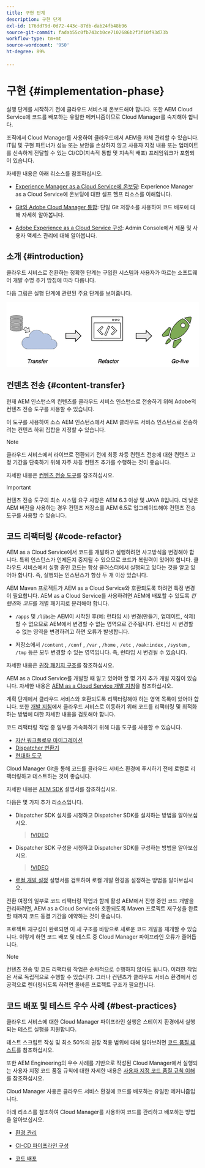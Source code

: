 ```yaml
---
title: 구현 단계
description: 구현 단계
exl-id: 176dd79d-0d72-443c-87db-dab24fb48b96
source-git-commit: fadab55c0fb743cb0ce7102686b2f3f10f93d73b
workflow-type: tm+mt
source-wordcount: '950'
ht-degree: 89%

---
```


# 구현 {#implementation-phase}

실행 단계를 시작하기 전에 클라우드 서비스에 온보드해야 합니다. 또한 AEM Cloud Service에 코드를 배포하는 유일한 메커니즘이므로 Cloud Manager를 숙지해야 합니다.

조직에서 Cloud Manager를 사용하여 클라우드에서 AEM을 자체 관리할 수 있습니다. IT팀 및 구현 파트너가 성능 또는 보안을 손상하지 않고 사용자 지정 내용 또는 업데이트를 신속하게 전달할 수 있는 CI/CD(지속적 통합 및 지속적 배포) 프레임워크가 포함되어 있습니다.

자세한 내용은 아래 리소스를 참조하십시오.

* [Experience Manager as a Cloud Service에 온보딩](https://experienceleague.adobe.com/docs/experience-manager-cloud-service/onboarding/home.html): Experience Manager as a Cloud Service에 온보딩에 대한 셀프 헬프 리소스를 이해합니다.

* [Git와 Adobe Cloud Manager 통합](https://experienceleague.adobe.com/docs/experience-manager-cloud-service/implementing/managing-code/integrating-with-git.html): 단일 Git 저장소를 사용하여 코드 배포에 대해 자세히 알아봅니다.

* [Adobe Experience as a Cloud Service 구성](https://experienceleague.adobe.com/docs/experience-manager-cloud-service/security/ims-support.html#aem-configuration): Admin Console에서 제품 및 사용자 액세스 관리에 대해 알아봅니다.


## 소개 {#introduction}

클라우드 서비스로 전환하는 정확한 단계는 구입한 시스템과 사용자가 따르는 소프트웨어 개발 수명 주기 방침에 따라 다릅니다.

다음 그림은 실행 단계에 관련된 주요 단계를 보여줍니다.

![이미지](/help/move-to-cloud-service/assets/exec-image1.png)

## 컨텐츠 전송 {#content-transfer}

현재 AEM 인스턴스의 컨텐츠를 클라우드 서비스 인스턴스로 전송하기 위해 Adobe의 컨텐츠 전송 도구를 사용할 수 있습니다.

이 도구를 사용하여 소스 AEM 인스턴스에서 AEM 클라우드 서비스 인스턴스로 전송하려는 컨텐츠 하위 집합을 지정할 수 있습니다.

>[!NOTE]
>클라우드 서비스에서 라이브로 전환되기 전에 최종 차등 컨텐츠 전송에 대한 컨텐츠 고정 기간을 단축하기 위해 자주 차등 컨텐츠 추가를 수행하는 것이 좋습니다.

자세한 내용은 [컨텐츠 전송 도구](/help/move-to-cloud-service/content-transfer-tool/overview-content-transfer-tool.md)를 참조하십시오.

>[!IMPORTANT]
>컨텐츠 전송 도구의 최소 시스템 요구 사항은 AEM 6.3 이상 및 JAVA 8입니다. 더 낮은 AEM 버전을 사용하는 경우 컨텐츠 저장소를 AEM 6.5로 업그레이드해야 컨텐츠 전송 도구를 사용할 수 있습니다.

## 코드 리팩터링 {#code-refactor}

AEM as a Cloud Service에서 코드를 개발하고 실행하려면 사고방식을 변경해야 합니다. 특히 인스턴스가 언제든지 중지될 수 있으므로 코드가 복원력이 있어야 합니다. 클라우드 서비스에서 실행 중인 코드는 항상 클러스터에서 실행되고 있다는 것을 알고 있어야 합니다. 즉, 실행되는 인스턴스가 항상 두 개 이상 있습니다.

AEM Maven 프로젝트가 AEM as a Cloud Service와 호환되도록 하려면 특정 변경이 필요합니다. AEM as a Cloud Service를 사용하려면 AEM에 배포할 수 있도록 *컨텐츠*&#x200B;와 *코드*&#x200B;를 개별 패키지로 분리해야 합니다.

* `/apps` 및 `/libs`는 AEM이 시작된 후(예: 런타임 시) 변경(만들기, 업데이트, 삭제)할 수 없으므로 AEM에서 변경할 수 없는 영역으로 간주됩니다. 런타임 시 변경할 수 없는 영역을 변경하려고 하면 오류가 발생합니다.

* 저장소에서 `/content` , `/conf` , `/var` , `/home` , `/etc` , `/oak:index` , `/system` , `/tmp` 등은 모두 변경할 수 있는 영역입니다. 즉, 런타임 시 변경될 수 있습니다.

자세한 내용은 [권장 패키지 구조](https://experienceleague.adobe.com/docs/experience-manager-cloud-service/implementing/developing/aem-project-content-package-structure.html#recommended-package-structure)를 참조하십시오.

AEM as a Cloud Service를 개발할 때 알고 있어야 할 몇 가지 추가 개발 지침이 있습니다. 자세한 내용은 [AEM as a Cloud Service 개발 지침](https://experienceleague.adobe.com/docs/experience-manager-cloud-service/implementing/developing/development-guidelines.html)을 참조하십시오.

계획 단계에서 클라우드 서비스와 호환되도록 리팩터링해야 하는 영역 목록이 있어야 합니다. 또한 [개발 지침](https://experienceleague.adobe.com/docs/experience-manager-cloud-service/implementing/developing/development-guidelines.html)에서 클라우드 서비스로 이동하기 위해 코드를 리팩터링 및 최적화하는 방법에 대한 자세한 내용을 검토해야 합니다.

코드 리팩터링 작업 중 일부를 가속화하기 위해 다음 도구를 사용할 수 있습니다.

* [자산 워크플로우 마이그레이션](/help/move-to-cloud-service/moving-to-aem-assets/asset-workflow-migration-tool.md)
* [Dispatcher 변환기](/help/move-to-cloud-service/refactoring-tools/dispatcher-transformation-utility-tools.md)
* [현대화 도구](/help/move-to-cloud-service/refactoring-tools/aem-modernization-tools.md)

Cloud Manager Git을 통해 코드를 클라우드 서비스 환경에 푸시하기 전에 로컬로 리팩터링하고 테스트하는 것이 좋습니다.

자세한 내용은 [AEM SDK](https://experienceleague.adobe.com/docs/experience-manager-cloud-service/implementing/deploying/overview.html#aem-as-a-cloud-service-sdk) 설명서를 참조하십시오.

다음은 몇 가지 추가 리소스입니다.

* Dispatcher SDK 설치를 시청하고 Dispatcher SDK를 설치하는 방법을 알아보십시오.

   >[!VIDEO](https://video.tv.adobe.com/v/30601)

* Dispatcher SDK 구성을 시청하고 Dispatcher SDK를 구성하는 방법을 알아보십시오.

   >[!VIDEO](https://video.tv.adobe.com/v/30602)

* [로컬 개발 설정](https://experienceleague.adobe.com/docs/experience-manager-learn/cloud-service/local-development-environment-set-up/overview.html) 설명서를 검토하여 로컬 개발 환경을 설정하는 방법을 알아보십시오.


전환 여정의 일부로 코드 리팩터링 작업과 함께 활성 AEM에서 진행 중인 코드 개발을 관리하려면, AEM as a Cloud Service와 호환되도록 Maven 프로젝트 재구성을 완료할 때까지 코드 동결 기간을 예약하는 것이 좋습니다.

프로젝트 재구성이 완료되면 이 새 구조를 바탕으로 새로운 코드 개발을 재개할 수 있습니다. 이렇게 하면 코드 배포 및 테스트 중 Cloud Manager 파이프라인 오류가 줄어듭니다.

>[!NOTE]
>컨텐츠 전송 및 코드 리팩터링 작업은 순차적으로 수행하지 않아도 됩니다. 이러한 작업은 서로 독립적으로 수행할 수 있습니다. 그러나 컨텐츠가 클라우드 서비스 환경에서 성공적으로 렌더링되도록 하려면 올바른 프로젝트 구조가 필요합니다.

## 코드 배포 및 테스트 우수 사례 {#best-practices}

클라우드 서비스에 대한 Cloud Manager 파이프라인 실행은 스테이지 환경에서 실행되는 테스트 실행을 지원합니다.

테스트 스크립트 작성 및 최소 50%의 권장 적용 범위에 대해 알아보려면 [코드 품질 테스트](https://experienceleague.adobe.com/docs/experience-manager-cloud-service/implementing/developing/understand-test-results.html#code-quality-testing)를 참조하십시오.

또한 AEM Engineering의 우수 사례를 기반으로 작성된 Cloud Manager에서 실행되는 사용자 지정 코드 품질 규칙에 대한 자세한 내용은 [사용자 지정 코드 품질 규칙 이해](https://experienceleague.adobe.com/docs/experience-manager-cloud-service/implementing/using-cloud-manager/custom-code-quality-rules.html)를 참조하십시오.

Cloud Manager 사용은 클라우드 서비스 환경에 코드를 배포하는 유일한 메커니즘입니다.

아래 리소스를 참조하여 Cloud Manager를 사용하여 코드를 관리하고 배포하는 방법을 알아보십시오.

* [환경 관리](https://experienceleague.adobe.com/docs/experience-manager-cloud-service/implementing/using-cloud-manager/manage-environments.html)

* [CI-CD 파이프라인 구성](https://experienceleague.adobe.com/docs/experience-manager-cloud-service/implementing/using-cloud-manager/configure-pipeline.html)

* [코드 배포](https://experienceleague.adobe.com/docs/experience-manager-cloud-service/implementing/using-cloud-manager/deploy-code.html)


